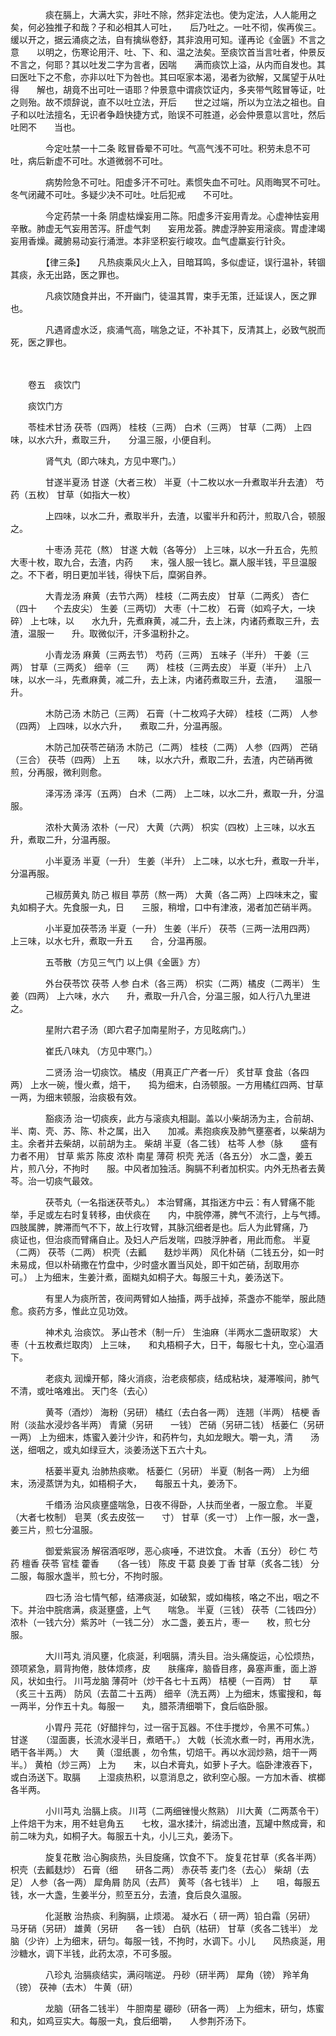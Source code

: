 <!-- { "loadSidebar": true } -->
　　　　痰在膈上，大满大实，非吐不除，然非定法也。使为定法，人人能用之矣，何必独推子和哉？子和必相其人可吐，　　后乃吐之。一吐不彻，俟再俟三。缓以开之，据云涌痰之法，自有擒纵卷舒，其非浪用可知。谨再论《金匮》不言之意　　以明之，伤寒论用汗、吐、下、和、温之法矣。至痰饮首当言吐者，仲景反不言之，何耶？其以吐发二字为言者，因喘　　满而痰饮上溢，从内而自发也。其曰医吐下之不愈，亦非以吐下为咎也。其曰呕家本渴，渴者为欲解，又属望于从吐得　　解也，胡竟不出可吐一语耶？仲景意中谓痰饮证内，多夹带气眩冒等证，吐之则殆。故不烦辞说，直不以吐立法，开后　　世之过端，所以为立法之祖也。自子和以吐法擅名，无识者争趋快捷方式，贻误不可胜道，必会仲景意以言吐，然后吐罔不　　当也。

　　　　今定吐禁一十二条 眩冒昏晕不可吐。气高气浅不可吐。积劳未息不可吐，病后新虚不可吐。水道微弱不可吐。

　　　　病势险急不可吐。阳虚多汗不可吐。素惯失血不可吐。风雨晦冥不可吐。冬气闭藏不可吐。多疑少决不可吐。吐后犯戒　　不可吐。

　　　　今定药禁一十条 阴虚枯燥妄用二陈。阳虚多汗妄用青龙。心虚神怯妄用辛散。肺虚无气妄用苦泻。肝虚气刺　　妄用龙荟。脾虚浮肿妄用滚痰。胃虚津竭妄用香燥。藏腑易动妄行涌泄。本非坚积妄行峻攻。血气虚羸妄行针灸。

　　　　【律三条】　　凡热痰乘风火上入，目暗耳鸣，多似虚证，误行温补，转锢其痰，永无出路，医之罪也。

　　　　凡痰饮随食并出，不开幽门，徒温其胃，束手无策，迁延误人，医之罪也。

　　　　凡遇肾虚水泛，痰涌气高，喘急之证，不补其下，反清其上，必致气脱而死，医之罪也。

　　　　

　　卷五　痰饮门　　

　　痰饮门方　　

　　苓桂术甘汤 茯苓（四两） 桂枝（三两） 白术（三两） 甘草（二两） 上四味，以水六升，煮取三升，　　分温三服，小便自利。

　　　　肾气丸（即六味丸，方见中寒门。）

　　　　甘遂半夏汤 甘遂（大者三枚） 半夏（十二枚以水一升煮取半升去渣） 芍药（五枚） 甘草（如指大一枚）

　　　　上四味，以水二升，煮取半升，去渣，以蜜半升和药汁，煎取八合，顿服之。

　　　　十枣汤 芫花（熬） 甘遂 大戟（各等分） 上三味，以水一升五合，先煎大枣十枚，取九合，去渣，内药　　末，强人服一钱匕。羸人服半钱，平旦温服之。不下者，明日更加半钱，得快下后，糜粥自养。

　　　　大青龙汤 麻黄（去节六两） 桂枝（二两去皮） 甘草（二两炙） 杏仁（四十　　个去皮尖） 生姜（三两切） 大枣（十二枚） 石膏（如鸡子大，一块碎） 上七味，以　　水九升，先煮麻黄，减二升，去上沫，内诸药煮取三升，去渣，温服一　　升。取微似汗，汗多温粉扑之。

　　　　小青龙汤 麻黄（三两去节） 芍药（三两） 五味子（半升） 干姜（三两） 甘草（三两炙） 细辛（三　　两） 桂枝（三两去皮） 半夏（半升） 上八味，以水一斗，先煮麻黄，减二升，去上沫，内诸药煮取三升，去渣，　　温服一升。

　　　　木防己汤 木防己（三两） 石膏（十二枚鸡子大碎） 桂枝（二两） 人参（四两） 上四味，以水六升，　　煮取二升，分温再服。

　　　　木防己加茯苓芒硝汤 木防己（二两） 桂枝（二两） 人参（四两） 芒硝（三合） 茯苓（四两） 上五　　味，以水六升，煮取二升，去渣，内芒硝再微煎，分再服，微利则愈。

　　　　泽泻汤 泽泻（五两） 白术（二两） 上二味，以水二升，煮取一升，分温服。

　　　　浓朴大黄汤 浓朴（一尺） 大黄（六两） 枳实（四枚）上三味，以水五升，煮取二升，分温再服。

　　　　小半夏汤 半夏（一升） 生姜（半升） 上二味，以水七升，煮取一升半，分温再服。

　　　　己椒苈黄丸 防己 椒目 葶苈（熬一两） 大黄（各二两）上四味末之，蜜丸如桐子大。先食服一丸，日　　三服，稍增，口中有津液，渴者加芒硝半两。

　　　　小半夏加茯苓汤 半夏（一升） 生姜（半斤） 茯苓（三两一法用四两） 上三味，以水七升，煮取一升五　　合，分温再服。

　　　　五苓散（方见三气门 以上俱《金匮》方）

　　　　外台茯苓饮 茯苓 人参 白术（各三两） 枳实（二两）橘皮（二两半） 生姜（四两） 上六味，水六　　升，煮取一升八合，分温三服，如人行八九里进之。

　　　　星附六君子汤（即六君子加南星附子，方见眩病门。）

　　　　崔氏八味丸 （方见中寒门。）

　　　　二贤汤 治一切痰饮。 橘皮（用真正广产者一斤） 炙甘草 食盐（各四两） 上水一碗，慢火煮，焙干，　　捣为细末，白汤顿服。一方用橘红四两、甘草一两，为细末顿服，治痰极有效。

　　　　豁痰汤 治一切痰疾，此方与滚痰丸相副。盖以小柴胡汤为主，合前胡、半、南、壳、苏、陈、朴之属，出入　　加减。素抱痰疾及肺气壅塞者，以柴胡为主。余者并去柴胡，以前胡为主。 柴胡 半夏（各二钱） 枯芩 人参（脉　　盛有力者不用） 甘草 紫苏 陈皮 浓朴 南星 薄荷 枳壳 羌活（各五分） 水二盏，姜五片，煎八分，不拘时　　服。中风者加独活。胸膈不利者加枳实。内外无热者去黄芩。治一切痰气最效。

　　　　茯苓丸（一名指迷茯苓丸。） 本治臂痛，其指迷方中云：有人臂痛不能举，手足或左右时复转移，由伏痰在　　内，中脘停滞，脾气不流行，上与气搏。四肢属脾，脾滞而气不下，故上行攻臂，其脉沉细者是也。后人为此臂痛，乃　　痰证也，但治痰而臂痛自止。及妇人产后发喘，四肢浮肿者，用此而愈。 半夏（二两） 茯苓（二两） 枳壳（去瓤　　麸炒半两） 风化朴硝（二钱五分，如一时未易成，但以朴硝撒在竹盘中，少时盛水置当风处，即干如芒硝，刮取用亦　　可。） 上为细末，生姜汁煮，面糊丸如桐子大。每服三十丸，姜汤送下。

　　　　有里人为痰所苦，夜间两臂如人抽搐，两手战掉，茶盏亦不能举，服此随愈。痰药方多，惟此立见功效。

　　　　神术丸 治痰饮。 茅山苍术（制一斤） 生油麻（半两水二盏研取浆） 大枣（十五枚煮烂取肉） 上三味，　　和丸梧桐子大，日干，每服七十丸，空心温酒下。

　　　　老痰丸 润燥开郁，降火消痰，治老痰郁痰，结成粘块，凝滞喉间，肺气不清，或吐咯难出。 天门冬（去心）

　　　　黄芩（酒炒） 海粉（另研） 橘红（去白各一两） 连翘（半两） 桔梗 香附（淡盐水浸炒各半两） 青黛（另研　　一钱） 芒硝（另研二钱） 栝蒌仁（另研一两） 上为细末，炼蜜入姜汁少许，和药杵匀，丸如龙眼大。嚼一丸，清　　汤送，细咽之，或丸如绿豆大，淡姜汤送下五六十丸。

　　　　栝蒌半夏丸 治肺热痰嗽。 栝蒌仁（另研） 半夏（制各一两） 上为细末，汤浸蒸饼为丸，如梧桐子大，　　每服五十丸，姜汤下。

　　　　千缗汤 治风痰壅盛喘急，日夜不得卧，人扶而坐者，一服立愈。 半夏（大者七枚制） 皂荚（炙去皮弦一　　寸） 甘草（炙一寸） 上作一服，水一盏，姜三片，煎七分温服。

　　　　御爱紫宸汤 解宿酒呕哕，恶心痰唾，不进饮食。 木香（五分） 砂仁 芍药 檀香 茯苓 官桂 藿香　　（各一钱） 陈皮 干葛 良姜 丁香 甘草（炙各二钱） 分二服，每服水盏半，煎七分，不拘时服。

　　　　四七汤 治七情气郁，结滞痰涎，如破絮，或如梅核，咯之不出，咽之不下。并治中脘痞满，痰涎壅盛，上气　　喘急。 半夏（三钱） 茯苓（二钱四分） 浓朴（一钱六分）紫苏叶（一钱二分） 水二盏，姜五片，枣一　　枚，煎七分服。

　　　　大川芎丸 消风壅，化痰涎，利咽膈，清头目。治头痛旋运，心忪烦热，颈项紧急，肩背拘倦，肢体烦疼，皮　　肤瘙痒，脑昏目疼，鼻塞声重，面上游风，状如虫行。 川芎龙脑 薄荷叶（炒干各七十五两） 桔梗（一百两） 甘　　草（炙三十五两） 防风（去苗二十五两） 细辛（洗五两）上为细末，炼蜜搜和，每一两半，分作五十丸。每服一　　丸，腊茶清细嚼下，食后临卧服。

　　　　小胃丹 芫花（好醋拌匀，过一宿于瓦器。不住手搅炒，令黑不可焦。） 甘遂　　（湿面裹，长流水浸半日，煮晒干。） 大戟（长流水煮一时，再用水洗，晒干各半两。） 大　　黄（湿纸裹 ，勿令焦，切焙干。再以水润炒熟，焙干一两半。） 黄柏（炒三两） 上为　　末，以白术膏丸，如萝卜子大。临卧津液吞下，或白汤送下。取膈　　上湿痰热积，以意消息之，欲利空心服。一方加木香、槟榔各半两。

　　　　小川芎丸 治膈上痰。 川芎（二两细锉慢火熬熟） 川大黄（二两蒸令干） 上件焙干为末，用不蛀皂角五　　七枚，温水揉汁，绢滤出渣，瓦罐中熬成膏，和前二味为丸，如桐子大。每服五十丸，小儿三丸，姜汤下。

　　　　旋复花散 治心胸痰热，头目旋痛，饮食不下。 旋复花甘草（炙各半两） 枳壳（去瓤麸炒） 石膏（细　　研各二两） 赤茯苓 麦门冬（去心） 柴胡（去足） 人参（各一两） 犀角屑 防风（去芦） 黄芩（各七钱半） 上　　咀，每服五钱，水一大盏，生姜半分，煎至五分，去渣，食后良久温服。

　　　　化涎散 治热痰、利胸膈，止烦渴。 凝水石（ 研一两）铅白霜（另研） 马牙硝（另研） 雄黄（另研　　各一钱） 白矾（枯研） 甘草（炙各二钱半） 龙脑（少许）上为细末，研匀。每服一钱，不拘时，水调下。小儿　　风热痰涎，用沙糖水，调下半钱，此药太凉，不可多服。

　　　　八珍丸 治膈痰结实，满闷喘逆。 丹砂（研半两） 犀角（镑） 羚羊角（镑） 茯神（去木） 牛黄（研）

　　　　龙脑（研各二钱半） 牛胆南星 硼砂（研各一两） 上为细末，研匀，炼蜜和丸，如鸡豆实大。每服一丸，食后细嚼，　　人参荆芥汤下。

